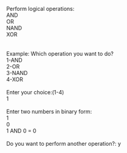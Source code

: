 Perform logical operations:
<br>AND
<br>OR
<br>NAND
<br>XOR
<br>
<br>
<br>Example:
Which operation you want to do?
<br>1-AND
<br>2-OR
<br>3-NAND
<br>4-XOR
<br>
<br>Enter your choice:(1-4) 
<br>1
<br>
<br>Enter two numbers in binary form: 
<br>1
<br>0
<br>1 AND 0 = 0
<br>
<br>Do you want to perform another operation?: y
